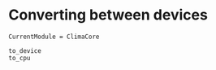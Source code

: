 # Converting between devices

```@meta
CurrentModule = ClimaCore
```

```@docs
to_device
to_cpu
```
